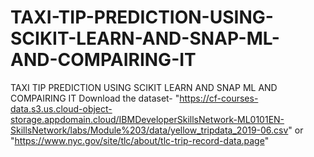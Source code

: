 # TAXI-TIP-PREDICTION-USING-SCIKIT-LEARN-AND-SNAP-ML-AND-COMPAIRING-IT
TAXI TIP PREDICTION USING SCIKIT LEARN AND SNAP ML AND COMPAIRING IT
Download the dataset- "https://cf-courses-data.s3.us.cloud-object-storage.appdomain.cloud/IBMDeveloperSkillsNetwork-ML0101EN-SkillsNetwork/labs/Module%203/data/yellow_tripdata_2019-06.csv" or "https://www.nyc.gov/site/tlc/about/tlc-trip-record-data.page"
